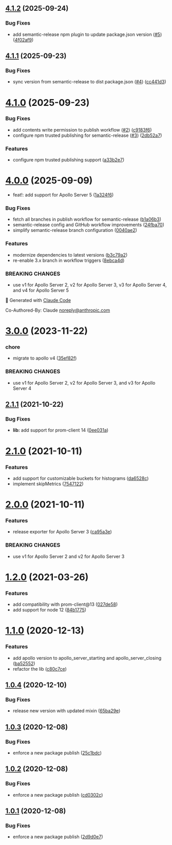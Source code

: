 ## [4.1.2](https://github.com/moderneinc/apollo-prometheus-exporter/compare/v4.1.1...v4.1.2) (2025-09-24)


### Bug Fixes

* add semantic-release npm plugin to update package.json version ([#5](https://github.com/moderneinc/apollo-prometheus-exporter/issues/5)) ([4f02af9](https://github.com/moderneinc/apollo-prometheus-exporter/commit/4f02af965bd8379c2fe5e9a3379a3cae23f90ea8))

## [4.1.1](https://github.com/moderneinc/apollo-prometheus-exporter/compare/v4.1.0...v4.1.1) (2025-09-23)


### Bug Fixes

* sync version from semantic-release to dist package.json ([#4](https://github.com/moderneinc/apollo-prometheus-exporter/issues/4)) ([cc441d3](https://github.com/moderneinc/apollo-prometheus-exporter/commit/cc441d351dd62eca9d950eaa890234d57c11b36a))

# [4.1.0](https://github.com/moderneinc/apollo-prometheus-exporter/compare/v4.0.0...v4.1.0) (2025-09-23)


### Bug Fixes

* add contents write permission to publish workflow ([#2](https://github.com/moderneinc/apollo-prometheus-exporter/issues/2)) ([c9183f6](https://github.com/moderneinc/apollo-prometheus-exporter/commit/c9183f61c16fa07547a2c141c3639e3070063487))
* configure npm trusted publishing for semantic-release ([#3](https://github.com/moderneinc/apollo-prometheus-exporter/issues/3)) ([2db52a7](https://github.com/moderneinc/apollo-prometheus-exporter/commit/2db52a764dc7778d8bca5716e703217a54667f9a))


### Features

* configure npm trusted publishing support ([a33b2e7](https://github.com/moderneinc/apollo-prometheus-exporter/commit/a33b2e74394b607dfc959128796f2201f9502725))

# [4.0.0](https://github.com/moderneinc/apollo-prometheus-exporter/compare/v3.0.0...v4.0.0) (2025-09-09)


* feat!: add support for Apollo Server 5 ([1a324f6](https://github.com/moderneinc/apollo-prometheus-exporter/commit/1a324f6db290a548e98e6d67a6bcf23ab49fc775))


### Bug Fixes

* fetch all branches in publish workflow for semantic-release ([b1a06b3](https://github.com/moderneinc/apollo-prometheus-exporter/commit/b1a06b39c1e93c0f189b92954b642465a7e285be))
* semantic-release config and GitHub workflow improvements ([24fba70](https://github.com/moderneinc/apollo-prometheus-exporter/commit/24fba70261dc2c226d0e1b00db7f62f8228fd15e))
* simplify semantic-release branch configuration ([0040ae2](https://github.com/moderneinc/apollo-prometheus-exporter/commit/0040ae21ed47a04014cb72df7ed6350c6e4c4b32))


### Features

* modernize dependencies to latest versions ([b3c79a2](https://github.com/moderneinc/apollo-prometheus-exporter/commit/b3c79a2b7d9450652c518fa791ed29d8d07a9606))
* re-enable 3.x branch in workflow triggers ([8ebca4d](https://github.com/moderneinc/apollo-prometheus-exporter/commit/8ebca4d3524a3a625d3e9a4d84b46edfd2d5149e))


### BREAKING CHANGES

* use v1 for Apollo Server 2, v2 for Apollo Server 3, v3 for Apollo Server 4, and v4 for Apollo Server 5

🤖 Generated with [Claude Code](https://claude.ai/code)

Co-Authored-By: Claude <noreply@anthropic.com>

# [3.0.0](https://github.com/moderneinc/apollo-prometheus-exporter/compare/v2.1.1...v3.0.0) (2023-11-22)


### chore

* migrate to apollo v4 ([35ef82f](https://github.com/moderneinc/apollo-prometheus-exporter/commit/35ef82fb056cb6369d3a2c95533cb043da9b2ee4))


### BREAKING CHANGES

* use v1 for Apollo Server 2, v2 for Apollo Server 3, and v3 for Apollo Server 4

## [2.1.1](https://github.com/moderneinc/apollo-prometheus-exporter/compare/v2.1.0...v2.1.1) (2021-10-22)


### Bug Fixes

* **lib:** add support for prom-client 14 ([0ee031a](https://github.com/moderneinc/apollo-prometheus-exporter/commit/0ee031a77569c00e10cb62f76a20e3ed9b63d4fe))

# [2.1.0](https://github.com/moderneinc/apollo-prometheus-exporter/compare/v2.0.0...v2.1.0) (2021-10-11)


### Features

* add support for customizable buckets for histograms ([da6528c](https://github.com/moderneinc/apollo-prometheus-exporter/commit/da6528c68f3152400e88587226ca8676419e79c7))
* implement skipMetrics ([7547122](https://github.com/moderneinc/apollo-prometheus-exporter/commit/75471224166a0fb989b38b7ab07885e9864a1735))

# [2.0.0](https://github.com/moderneinc/apollo-prometheus-exporter/compare/v1.2.0...v2.0.0) (2021-10-11)


### Features

* release exporter for Apollo Server 3 ([ca95a3e](https://github.com/moderneinc/apollo-prometheus-exporter/commit/ca95a3e787233076c484444b989b5c3ed473e80d))


### BREAKING CHANGES

* use v1 for Apollo Server 2 and v2 for Apollo Server 3

# [1.2.0](https://github.com/moderneinc/apollo-prometheus-exporter/compare/v1.1.0...v1.2.0) (2021-03-26)


### Features

* add compatibility with prom-client@13 ([027de58](https://github.com/moderneinc/apollo-prometheus-exporter/commit/027de58bf102dbbc6af79c4299971dd2abbf337e))
* add support for node 12 ([84b1775](https://github.com/moderneinc/apollo-prometheus-exporter/commit/84b17754f2248160e1b92d723bc81e3405e82d9c))

# [1.1.0](https://github.com/moderneinc/apollo-prometheus-exporter/compare/v1.0.4...v1.1.0) (2020-12-13)


### Features

* add apollo version to apollo_server_starting and apollo_server_closing ([ba52552](https://github.com/moderneinc/apollo-prometheus-exporter/commit/ba52552198dfe1b34d44330182913c712b111752))
* refactor the lib ([c80c7ce](https://github.com/moderneinc/apollo-prometheus-exporter/commit/c80c7cefbf6d3c86c306c8b9e821719dc24886e3))

## [1.0.4](https://github.com/moderneinc/apollo-prometheus-exporter/compare/v1.0.3...v1.0.4) (2020-12-10)


### Bug Fixes

* release new version with updated mixin ([65ba29e](https://github.com/moderneinc/apollo-prometheus-exporter/commit/65ba29e94c2976e8cefbc40d7fc8f1c8aceda856))

## [1.0.3](https://github.com/moderneinc/apollo-prometheus-exporter/compare/v1.0.2...v1.0.3) (2020-12-08)


### Bug Fixes

* enforce a new package publish ([25c1bdc](https://github.com/moderneinc/apollo-prometheus-exporter/commit/25c1bdc28bafe9d6227e1f8b1f25abadb794e13d))

## [1.0.2](https://github.com/moderneinc/apollo-prometheus-exporter/compare/v1.0.1...v1.0.2) (2020-12-08)


### Bug Fixes

* enforce a new package publish ([cd0302c](https://github.com/moderneinc/apollo-prometheus-exporter/commit/cd0302c1623f46b9ad4b303ef233e89fa76958e1))

## [1.0.1](https://github.com/moderneinc/apollo-prometheus-exporter/compare/v1.0.0...v1.0.1) (2020-12-08)


### Bug Fixes

* enforce a new package publish ([2d9d0e7](https://github.com/moderneinc/apollo-prometheus-exporter/commit/2d9d0e759f8ee786c9463ff2c78d56036ae4835f))
